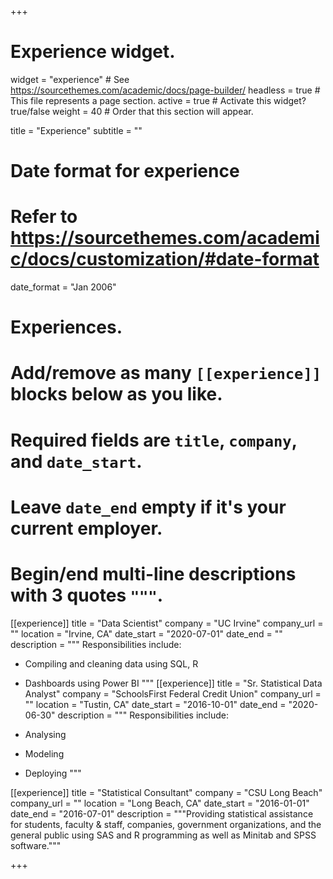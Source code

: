 +++
# Experience widget.
widget = "experience"  # See https://sourcethemes.com/academic/docs/page-builder/
headless = true  # This file represents a page section.
active = true  # Activate this widget? true/false
weight = 40  # Order that this section will appear.

title = "Experience"
subtitle = ""

# Date format for experience
#   Refer to https://sourcethemes.com/academic/docs/customization/#date-format
date_format = "Jan 2006"

# Experiences.
#   Add/remove as many `[[experience]]` blocks below as you like.
#   Required fields are `title`, `company`, and `date_start`.
#   Leave `date_end` empty if it's your current employer.
#   Begin/end multi-line descriptions with 3 quotes `"""`.
[[experience]]
  title = "Data Scientist"
  company = "UC Irvine"
  company_url = ""
  location = "Irvine, CA"
  date_start = "2020-07-01"
  date_end = ""
  description = """
  Responsibilities include:
  
  * Compiling and cleaning data using SQL, R
  * Dashboards using Power BI
  """
[[experience]]
  title = "Sr. Statistical Data Analyst"
  company = "SchoolsFirst Federal Credit Union"
  company_url = ""
  location = "Tustin, CA"
  date_start = "2016-10-01"
  date_end = "2020-06-30"
  description = """
  Responsibilities include:
  
  * Analysing
  * Modeling
  * Deploying
  """

[[experience]]
  title = "Statistical Consultant"
  company = "CSU Long Beach"
  company_url = ""
  location = "Long Beach, CA"
  date_start = "2016-01-01"
  date_end = "2016-07-01"
  description = """Providing statistical assistance for students, faculty & staff, companies, government organizations, and the general public using SAS and R programming as well as Minitab and SPSS software."""

+++
